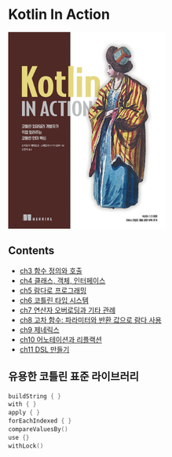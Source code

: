# Kotlin In Action

<img src="book-contents/assets/book-cover.jpeg" witdh=300 height=400>

## Contents

* [ch3 함수 정의와 호출](ch3)
* [ch4 클래스, 객체, 인터페이스](ch4)
* [ch5 람다로 프로그래밍](ch5)
* [ch6 코틀린 타입 시스템](ch6)
* [ch7 연산자 오버로딩과 기타 관례](ch7)
* [ch8 고차 함수: 파라미터와 반환 값으로 람다 사용](ch8)
* [ch9 제네릭스](ch9)
* [ch10 어노테이션과 리플랙션](ch10)
* [ch11 DSL 만들기](ch11)

## 유용한 코틀린 표준 라이브러리

```kotlin
buildString { }
with { }
apply { }
forEachIndexed { }
compareValuesBy()
use {}
withLock()
```

